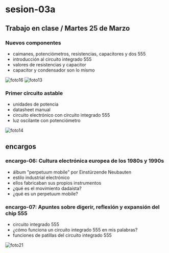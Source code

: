 # sesion-03a

## Trabajo en clase / Martes 25 de Marzo

### Nuevos componentes

- caimanes, potenciómetros, resistencias, capacitores y dos 555
- introducción al circuito integrado 555
- valores de resistencias y capacitor
- capacitor y condensador son lo mismo

![foto16](https://github.com/user-attachments/assets/cbd7ad22-b71f-49bb-bbe2-a78ec235d99d)
![foto13](https://github.com/user-attachments/assets/683b5ac3-cfc1-47f6-85f5-2ec2db66e596)

### Primer circuito astable

- unidades de potencia
- datasheet manual
- circuito electrónico con circuito integrado 555
- luz oscilante con potenciómetro

![foto14](https://github.com/user-attachments/assets/059aec7a-4a6e-46d0-bd3a-9eaa948c61f8)

## encargos

### encargo-06: Cultura electrónica europea de los 1980s y 1990s

- álbum "perpetuum mobile" por Einstürzende Neubauten
- estilo industrial electrónico
- ellos fabricaban sus propios instrumentos
- ¿qué es el movimiento dadaísta?
- ¿qué es un perpetuum mobile?

### encargo-07: Apuntes sobre digerir, reflexión y expansión del chip 555

- circuito integrado 555
- ¿cómo funciona un circuito integrado 555 en mis palabras?
- funciones de patillas del circuito integrado 555

![foto21](https://github.com/user-attachments/assets/dd6ac920-43b9-4f2b-a817-6fa0d4cd05b1)
